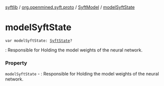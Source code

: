 [syftlib](../../index.md) / [org.openmined.syft.proto](../index.md) / [SyftModel](index.md) / [modelSyftState](./model-syft-state.md)

# modelSyftState

`var modelSyftState: `[`SyftState`](../-syft-state/index.md)`?`

: Responsible for Holding the model weights of the neural network.

### Property

`modelSyftState` - : Responsible for Holding the model weights of the neural network.